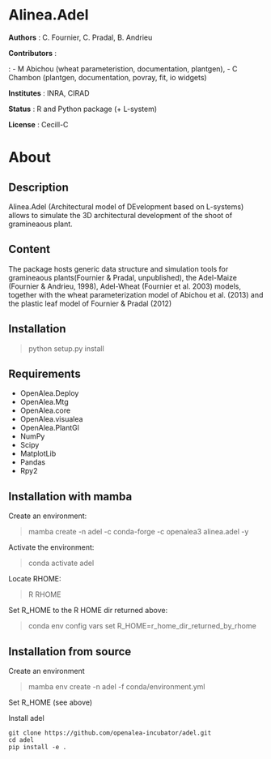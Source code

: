 # Alinea.Adel

**Authors** : C. Fournier, C. Pradal, B. Andrieu

**Contributors** :

:   -   M Abichou (wheat parameteristion, documentation, plantgen),
    -   C Chambon (plantgen, documentation, povray, fit, io widgets)

**Institutes** : INRA, CIRAD

**Status** : R and Python package (+ L-system)

**License** : Cecill-C

# About

## Description

Alinea.Adel (Architectural model of DEvelopment based on L-systems)
allows to simulate the 3D architectural development of the shoot of
gramineaous plant.

## Content

The package hosts generic data structure and simulation tools for
gramineaous plants(Fournier & Pradal, unpublished), the Adel-Maize
(Fournier & Andrieu, 1998), Adel-Wheat (Fournier et al. 2003) models,
together with the wheat parameterization model of Abichou et al. (2013)
and the plastic leaf model of Fournier & Pradal (2012)

## Installation

> python setup.py install

## Requirements

-   OpenAlea.Deploy
-   OpenAlea.Mtg
-   OpenAlea.core
-   OpenAlea.visualea
-   OpenAlea.PlantGl
-   NumPy
-   Scipy
-   MatplotLib
-   Pandas
-   Rpy2

## Installation with mamba

Create an environment:

> mamba create -n adel -c conda-forge -c openalea3 alinea.adel -y

Activate the environment:

> conda activate adel

Locate RHOME:

> R RHOME

Set R_HOME to the R HOME dir returned above:

> conda env config vars set R_HOME=r_home_dir_returned_by_rhome

## Installation from source

Create an environment

> mamba env create -n adel -f conda/environment.yml

Set R_HOME (see above)

Install adel

``` console
git clone https://github.com/openalea-incubator/adel.git 
cd adel
pip install -e .
```
